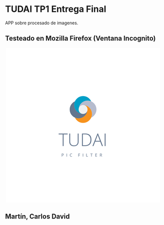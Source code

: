 # TUDAI TP1 Entrega Final

APP sobre procesado de imagenes.
## Testeado en Mozilla Firefox (Ventana Incognito)

<p align="center">
  <img width="500" height="500" src="https://github.com/DavidRnR/unicen-visualizacion/blob/master/TP1/EntregaFinal/img/TudaiPicFilter.png">
</p>

## Martín, Carlos David
